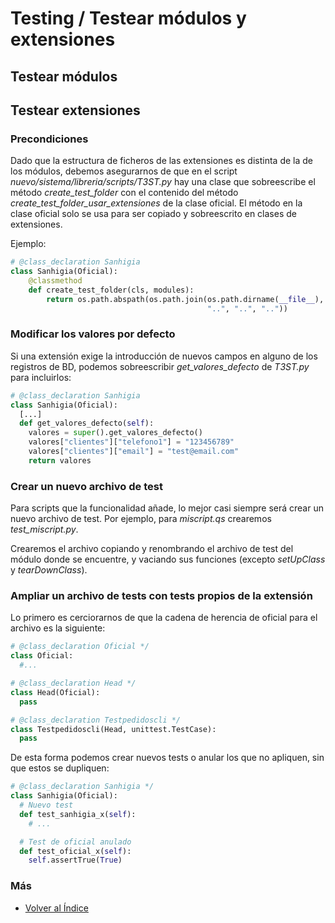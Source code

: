 # Testing / Testear módulos y extensiones




## Testear módulos


## Testear extensiones

### Precondiciones
Dado que la estructura de ficheros de las extensiones es distinta de la de los módulos, debemos asegurarnos de que en el script *nuevo/sistema/libreria/scripts/T3ST.py* hay una clase que sobreescribe el método *create_test_folder* con el contenido del método *create_test_folder_usar_extensiones* de la clase oficial. El método en la clase oficial solo se usa para ser copiado y sobreescrito en clases de extensiones.

Ejemplo:
```py
# @class_declaration Sanhigia
class Sanhigia(Oficial):
    @classmethod
    def create_test_folder(cls, modules):
        return os.path.abspath(os.path.join(os.path.dirname(__file__),
                                            "..", "..", ".."))
```
### Modificar los valores por defecto
Si una extensión exige la introducción de nuevos campos en alguno de los registros de BD, podemos sobreescribir *get_valores_defecto* de *T3ST.py* para incluirlos:

```py
# @class_declaration Sanhigia
class Sanhigia(Oficial):
  [...]
  def get_valores_defecto(self):
    valores = super().get_valores_defecto()
    valores["clientes"]["telefono1"] = "123456789"
    valores["clientes"]["email"] = "test@email.com"
    return valores
```

### Crear un nuevo archivo de test
Para scripts que la funcionalidad añade, lo mejor casi siempre será crear un nuevo archivo de test. Por ejemplo, para *miscript.qs* crearemos *test_miscript.py*.

Crearemos el archivo copiando y renombrando el archivo de test del módulo donde se encuentre, y vaciando sus funciones (excepto *setUpClass* y *tearDownClass*).

### Ampliar un archivo de tests con tests propios de la extensión
Lo primero es cerciorarnos de que la cadena de herencia de oficial para el archivo es la siguiente:
```py
# @class_declaration Oficial */
class Oficial:
  #...

# @class_declaration Head */
class Head(Oficial):
  pass

# @class_declaration Testpedidoscli */
class Testpedidoscli(Head, unittest.TestCase):
  pass
```
De esta forma podemos crear nuevos tests o anular los que no apliquen, sin que estos se dupliquen:
```py
# @class_declaration Sanhigia */
class Sanhigia(Oficial):
  # Nuevo test
  def test_sanhigia_x(self):
    # ...

  # Test de oficial anulado
  def test_oficial_x(self):
    self.assertTrue(True)
```


### Más
  * [Volver al Índice](./index.md)
